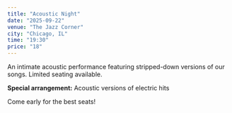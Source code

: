```yaml
---
title: "Acoustic Night"
date: "2025-09-22"
venue: "The Jazz Corner"
city: "Chicago, IL"
time: "19:30"
price: "18"
---
```


An intimate acoustic performance featuring stripped-down versions of our songs. Limited seating available.

**Special arrangement:** Acoustic versions of electric hits

Come early for the best seats!
